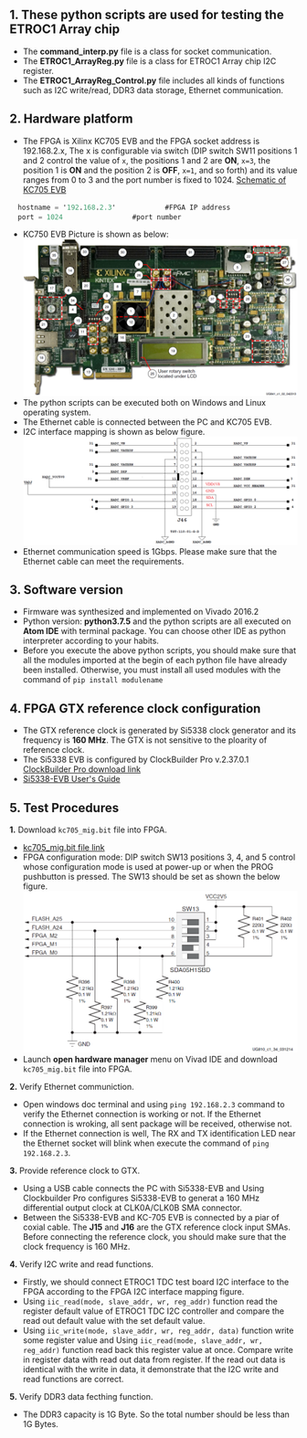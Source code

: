 ## 1. These python scripts are used for testing the ETROC1 Array chip
  - The **command\_interp.py** file is a class for socket communication.
  - The **ETROC1_ArrayReg.py** file is a class for ETROC1 Array chip I2C register.
  - The **ETROC1_ArrayReg_Control.py** file includes all kinds of functions such as I2C write/read, DDR3 data storage, Ethernet communication.

## 2. Hardware platform
  - The FPGA is Xilinx KC705 EVB and the FPGA socket address is 192.168.2.x, The x is configurable via switch (DIP switch SW11 positions 1 and 2 control the value of `x`, the positions 1 and 2 are **ON**, `x=3`, the position 1 is **ON** and the position 2 is **OFF**, `x=1`, and so forth) and its value ranges from 0 to 3 and the port number is fixed to 1024. [Schematic of KC705 EVB](https://www.xilinx.com/support/documentation/boards_and_kits/kc705_Schematic_xtp132_rev1_1.pdf)
  ```verilog
	hostname = '192.168.2.3'			#FPGA IP address
	port = 1024					#port number
  ```
  - KC750 EVB Picture is shown as below:
  ![KC705 EVB Picture](https://github.com/weizhangccnu/Python_Script/blob/master/ETROC1_TDC_Test_Software/Img/KC705_EVB.png)
  - The python scripts can be executed both on Windows and Linux operating system.
  - The Ethernet cable is connected between the PC and KC705 EVB.  
  - I2C interface mapping is shown as below figure.
  ![I2C interface Mapping](https://github.com/weizhangccnu/Python_Script/blob/master/ETROC1_TDC_Test_Software/Img/I2C_Interface_Mapping.png)
  - Ethernet communication speed is 1Gbps. Please make sure that the Ethernet cable can meet the requirements.

## 3. Software version
  - Firmware was synthesized and implemented on Vivado 2016.2
  - Python version: **python3.7.5** and the python scripts are all executed on **Atom IDE** with terminal package. You can choose other IDE as python interpreter according to your habits.
  - Before you execute the above python scripts, you should make sure that all the modules imported at the begin of each python file have already been installed. Otherwise, you must install all used modules with the command of `pip install modulename`

## 4. FPGA GTX reference clock configuration
  - The GTX reference clock is generated by Si5338 clock generator and its frequency is **160 MHz**. The GTX is not sensitive to the ploarity of reference clock.
  - The Si5338 EVB is configured by ClockBuilder Pro v.2.37.0.1 [ClockBuilder Pro download link](https://www.silabs.com/products/development-tools/software/clockbuilder-pro-software)
  - [Si5338-EVB User's Guide](https://www.silabs.com/documents/public/user-guides/Si5338-EVB.pdf)

## 5. Test Procedures
**1.** Download `kc705_mig.bit` file into FPGA.
  - [kc705_mig.bit file link](https://github.com/weizhangccnu/FPGA_Project/tree/master/kc705_ETROC1_TDC_Test_20191030/kc705_mig.runs/impl_1)
  - FPGA configuration mode: DIP switch SW13 positions 3, 4, and 5 control whose configuration mode is used at power-up or when the PROG pushbutton is pressed. The SW13 should be set as shown the below figure.
  ![FPGA Configuration mode](https://github.com/weizhangccnu/Python_Script/blob/master/ETROC1_TDC_Test_Software/Img/FPGA_Configuration_mode.png)
  - Launch **open hardware manager** menu on Vivad IDE and download `kc705_mig.bit` file into FPGA.

**2.** Verify Ethernet communiction.
  - Open windows doc terminal and using `ping 192.168.2.3` command to verify the Ethernet connection is working or not. If the Ethernet connection is wroking, all sent package will be received, otherwise not.
  - If the Ethernet connection is well, The RX and TX identification LED near the Ethernet socket will blink when execute the command of `ping 192.168.2.3`.

**3.** Provide reference clock to GTX.
  - Using a USB cable connects the PC with Si5338-EVB and Using Clockbuilder Pro configures Si5338-EVB to generat a 160 MHz differential output clock at CLK0A/CLK0B SMA connector.  
  - Between the Si5338-EVB and KC-705 EVB is connected by a piar of coxial cable. The **J15** and **J16** are the GTX reference clock input SMAs. Before connecting the reference clock, you should make sure that the clock frequency is 160 MHz.

**4.** Verify I2C write and read functions.
  - Firstly, we should connect ETROC1 TDC test board I2C interface to the FPGA according to the FPGA I2C interface mapping figure.
  - Using `iic_read(mode, slave_addr, wr, reg_addr)` function read the register default value of ETROC1 TDC I2C controller and compare the read out default value with the set default value.
  - Using `iic_write(mode, slave_addr, wr, reg_addr, data)` function write some register value and Using `iic_read(mode, slave_addr, wr, reg_addr)` function read back this register value at once. Compare write in register data with read out data from register. If the read out data is identical with the write in data, it demonstrate that the I2C write and read functions are correct.

**5.** Verify DDR3 data fecthing function.
  - The DDR3 capacity is 1G Byte. So the total number should be less than 1G Bytes.
